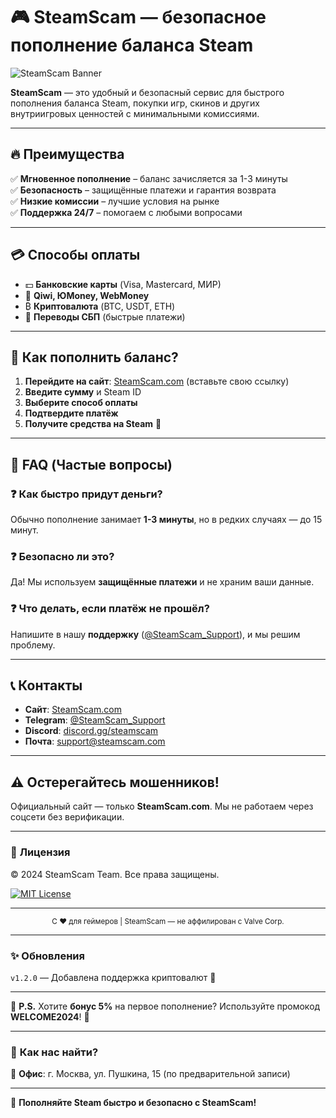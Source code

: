# 🎮 **SteamScam** — безопасное пополнение баланса Steam  

![SteamScam Banner](https://via.placeholder.com/1200x400/1B2838/FFFFFF?text=SteamScam+-+Easy+Steam+Top-Up)  

**SteamScam** — это удобный и безопасный сервис для быстрого пополнения баланса Steam, покупки игр, скинов и других внутриигровых ценностей с минимальными комиссиями.  

---

## 🔥 **Преимущества**  

✅ **Мгновенное пополнение** – баланс зачисляется за 1-3 минуты  
✅ **Безопасность** – защищённые платежи и гарантия возврата  
✅ **Низкие комиссии** – лучшие условия на рынке  
✅ **Поддержка 24/7** – помогаем с любыми вопросами  

---

## 💳 **Способы оплаты**  

- 💵 **Банковские карты** (Visa, Mastercard, МИР)  
- 📱 **Qiwi, ЮMoney, WebMoney**  
- ₿ **Криптовалюта** (BTC, USDT, ETH)  
- 🏦 **Переводы СБП** (быстрые платежи)  

---

## 🚀 **Как пополнить баланс?**  

1. **Перейдите на сайт**: [SteamScam.com](#) (вставьте свою ссылку)  
2. **Введите сумму** и Steam ID  
3. **Выберите способ оплаты**  
4. **Подтвердите платёж**  
5. **Получите средства на Steam** 🎉  

---

## 📌 **FAQ (Частые вопросы)**  

### ❓ **Как быстро придут деньги?**  
Обычно пополнение занимает **1-3 минуты**, но в редких случаях — до 15 минут.  

### ❓ **Безопасно ли это?**  
Да! Мы используем **защищённые платежи** и не храним ваши данные.  

### ❓ **Что делать, если платёж не прошёл?**  
Напишите в нашу **поддержку** ([@SteamScam_Support](#)), и мы решим проблему.  

---

## 📞 **Контакты**  

- **Сайт**: [SteamScam.com](#)  
- **Telegram**: [@SteamScam_Support](#)  
- **Discord**: [discord.gg/steamscam](#)  
- **Почта**: support@steamscam.com  

---

## ⚠️ **Остерегайтесь мошенников!**  
Официальный сайт — только **SteamScam.com**. Мы не работаем через соцсети без верификации.  

---

### 🔐 **Лицензия**  
© 2024 SteamScam Team. Все права защищены.  

[![MIT License](https://img.shields.io/badge/License-MIT-green.svg)](https://opensource.org/licenses/MIT)  

---

<div align="center">
  <sub>С ❤️ для геймеров | SteamScam — не аффилирован с Valve Corp.</sub>  
</div>  

---

### ✨ **Обновления**  
`v1.2.0` — Добавлена поддержка криптовалют 🚀  

---

🔹 **P.S.** Хотите **бонус 5%** на первое пополнение? Используйте промокод **WELCOME2024**! 🎁  

---

### 📌 **Как нас найти?**  
📍 **Офис**: г. Москва, ул. Пушкина, 15 (по предварительной записи)  

---

🚀 **Пополняйте Steam быстро и безопасно с SteamScam!**